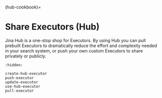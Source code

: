 (hub-cookbook)=
# Share Executors (Hub)
Jina Hub is a one-stop shop for Executors. By using Hub you can pull prebuilt Executors to dramatically reduce the 
effort and complexity needed in your search system, or push your own custom Executors to share privately or publicly.


```{toctree}
:hidden:

create-hub-executor
push-executor
update-executor
use-hub-executor
pull-executor
```
